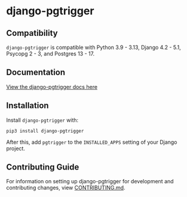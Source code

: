 # django-pgtrigger

## Compatibility

`django-pgtrigger` is compatible with Python 3.9 - 3.13, Django 4.2 - 5.1, Psycopg 2 - 3, and Postgres 13 - 17.

## Documentation

[View the django-pgtrigger docs here](https://django-pgtrigger.readthedocs.io/)

## Installation

Install `django-pgtrigger` with:

    pip3 install django-pgtrigger
After this, add `pgtrigger` to the `INSTALLED_APPS` setting of your Django project.

## Contributing Guide

For information on setting up django-pgtrigger for development and contributing changes, view [CONTRIBUTING.md](CONTRIBUTING.md).
